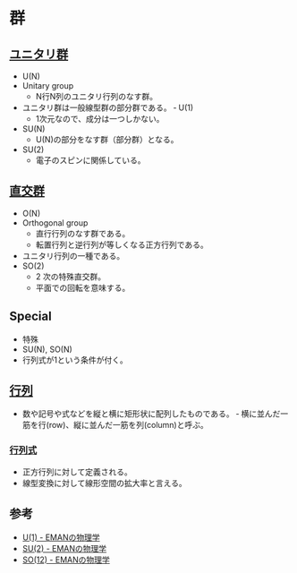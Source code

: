 # 群

## [ユニタリ群](https://ja.wikipedia.org/wiki/%E3%83%A6%E3%83%8B%E3%82%BF%E3%83%AA%E7%BE%A4)

- U(N)
- Unitary group
  - N行N列のユニタリ行列のなす群。
- ユニタリ群は一般線型群の部分群である。
‐ U(1)
  - 1次元なので、成分は一つしかない。
- SU(N)
  - U(N)の部分をなす群（部分群）となる。
- SU(2)
  - 電子のスピンに関係している。

## [直交群](https://ja.wikipedia.org/wiki/%E7%9B%B4%E4%BA%A4%E7%BE%A4)

- O(N)
- Orthogonal group
  - 直行行列のなす群である。
  - 転置行列と逆行列が等しくなる正方行列である。
- ユニタリ行列の一種である。
- SO(2)
  - 2 次の特殊直交群。
  - 平面での回転を意味する。

## Special

- 特殊
- SU(N), SO(N)
- 行列式が1という条件が付く。

## [行列](https://ja.wikipedia.org/wiki/%E8%A1%8C%E5%88%97)

- 数や記号や式などを縦と横に矩形状に配列したものである。
‐ 横に並んだ一筋を行(row)、縦に並んだ一筋を列(column)と呼ぶ。

### [行列式](https://ja.wikipedia.org/wiki/%E8%A1%8C%E5%88%97%E5%BC%8F)

- 正方行列に対して定義される。
- 線型変換に対して線形空間の拡大率と言える。

## 参考

- [U(1) - EMANの物理学](https://eman-physics.net/math/lie03.html)
- [SU(2) - EMANの物理学](https://eman-physics.net/math/lie11.html)
- [SO(12) - EMANの物理学](https://eman-physics.net/math/lie04.html)
